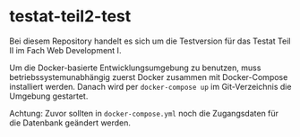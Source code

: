 # testat-teil2-test
Bei diesem Repository handelt es sich um die Testversion für das Testat Teil II im Fach Web Development I.

Um die Docker-basierte Entwicklungsumgebung zu benutzen, muss betriebssystemunabhängig zuerst Docker zusammen mit Docker-Compose installiert werden.
Danach wird per ```docker-compose up``` im Git-Verzeichnis die Umgebung gestartet.

Achtung: Zuvor sollten in ```docker-compose.yml``` noch die Zugangsdaten für die Datenbank geändert werden.

